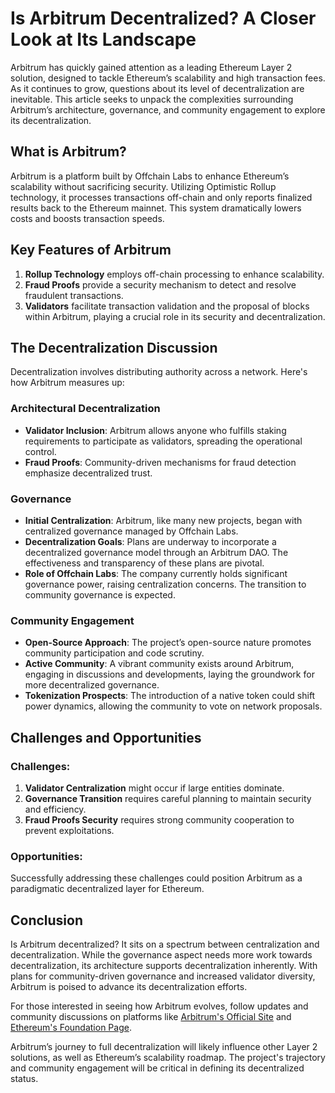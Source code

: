 # Is Arbitrum Decentralized? A Closer Look at Its Landscape

Arbitrum has quickly gained attention as a leading Ethereum Layer 2 solution, designed to tackle Ethereum’s scalability and high transaction fees. As it continues to grow, questions about its level of decentralization are inevitable. This article seeks to unpack the complexities surrounding Arbitrum’s architecture, governance, and community engagement to explore its decentralization.

## What is Arbitrum?

Arbitrum is a platform built by Offchain Labs to enhance Ethereum’s scalability without sacrificing security. Utilizing Optimistic Rollup technology, it processes transactions off-chain and only reports finalized results back to the Ethereum mainnet. This system dramatically lowers costs and boosts transaction speeds.

## Key Features of Arbitrum

1. **Rollup Technology** employs off-chain processing to enhance scalability.
2. **Fraud Proofs** provide a security mechanism to detect and resolve fraudulent transactions.
3. **Validators** facilitate transaction validation and the proposal of blocks within Arbitrum, playing a crucial role in its security and decentralization.

## The Decentralization Discussion

Decentralization involves distributing authority across a network. Here's how Arbitrum measures up:

### Architectural Decentralization

- **Validator Inclusion**: Arbitrum allows anyone who fulfills staking requirements to participate as validators, spreading the operational control.
- **Fraud Proofs**: Community-driven mechanisms for fraud detection emphasize decentralized trust.

### Governance

- **Initial Centralization**: Arbitrum, like many new projects, began with centralized governance managed by Offchain Labs.
- **Decentralization Goals**: Plans are underway to incorporate a decentralized governance model through an Arbitrum DAO. The effectiveness and transparency of these plans are pivotal.
- **Role of Offchain Labs**: The company currently holds significant governance power, raising centralization concerns. The transition to community governance is expected.

### Community Engagement

- **Open-Source Approach**: The project’s open-source nature promotes community participation and code scrutiny.
- **Active Community**: A vibrant community exists around Arbitrum, engaging in discussions and developments, laying the groundwork for more decentralized governance.
- **Tokenization Prospects**: The introduction of a native token could shift power dynamics, allowing the community to vote on network proposals.

## Challenges and Opportunities

### Challenges:

1. **Validator Centralization** might occur if large entities dominate.
2. **Governance Transition** requires careful planning to maintain security and efficiency.
3. **Fraud Proofs Security** requires strong community cooperation to prevent exploitations.

### Opportunities:

Successfully addressing these challenges could position Arbitrum as a paradigmatic decentralized layer for Ethereum.

## Conclusion

Is Arbitrum decentralized? It sits on a spectrum between centralization and decentralization. While the governance aspect needs more work towards decentralization, its architecture supports decentralization inherently. With plans for community-driven governance and increased validator diversity, Arbitrum is poised to advance its decentralization efforts.

For those interested in seeing how Arbitrum evolves, follow updates and community discussions on platforms like [Arbitrum's Official Site](https://arbitrum.io/) and [Ethereum's Foundation Page](https://ethereum.org/en/community/).

Arbitrum’s journey to full decentralization will likely influence other Layer 2 solutions, as well as Ethereum’s scalability roadmap. The project's trajectory and community engagement will be critical in defining its decentralized status.